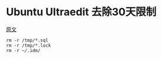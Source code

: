 # Ubuntu Ultraedit 去除30天限制

 [原文](http://yhz61010.iteye.com/blog/2319599)

```
rm -r /tmp/*.sql
rm -r /tmp/*.lock
rm -r ~/.idm/
```
